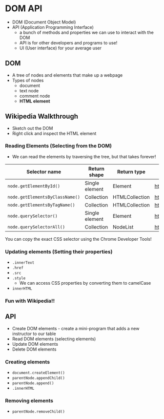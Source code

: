 # DOM API
- DOM (Document Object Model)
- API (Application Programming Interface)
  - a bunch of methods and properties we can use to interact with the DOM 
  - API is for other developers and programs to use!
  - UI (User interface) for your average user

## DOM
- A tree of nodes and elements that make up a webpage
- Types of nodes
  * document 
  * text node
  * comment node 
  * **HTML element**

## Wikipedia Walkthrough
- Sketch out the DOM 
- Right click and inspect the HTML element

### Reading Elements (Selecting from the DOM)
- We can read the elements by traversing the tree, but that takes forever!

| Selector name                   | Return shape   | Return type    | Reference             | forEach? |
| ------------------------------- | -------------- | -------------- | --------------------- | -------- |
| `node.getElementById()`         | Single element | Element        | https://goo.gl/8cHGoy | N/A      |
| `node.getElementsByClassName()` | Collection     | HTMLCollection | https://goo.gl/qcAhcp | No       |
| `node.getElementsByTagName()`   | Collection     | HTMLCollection | https://goo.gl/QHozSh | No       |
| `node.querySelector()`          | Single element | Element        | https://goo.gl/6Pqbcc | N/A      |
| `node.querySelectorAll()`       | Collection     | NodeList       | https://goo.gl/vTfXza | Yes      |

You can copy the exact CSS selector using the Chrome Developer Tools!

### Updating elements (Setting their properties)
- `.innerText`
- `.href`
- `.src`
- `.style` 
  * We can access CSS properties by converting them to camelCase
- `innerHTML`

### Fun with Wikipedia!!

## API 
- Create DOM elements - create a mini-program that adds a new instructor to our table
- Read DOM elements (selecting elements)
- Update DOM elements
- Delete DOM elements

### Creating elements 
- `document.createElement()`
- `parentNode.appendChild()`
- `parentNode.append()`
- `.innerHTML`

### Removing elements
- `parentNode.removeChild()`

